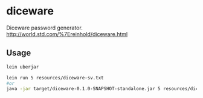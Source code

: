 # diceware

Diceware password generator.
http://world.std.com/%7Ereinhold/diceware.html

## Usage
```bash
lein uberjar

lein run 5 resources/diceware-sv.txt
#or
java -jar target/diceware-0.1.0-SNAPSHOT-standalone.jar 5 resources/diceware-sv.txt
```
